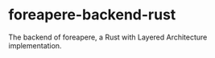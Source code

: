 # foreapere-backend-rust
The backend of foreapere, a Rust with Layered Architecture implementation.

